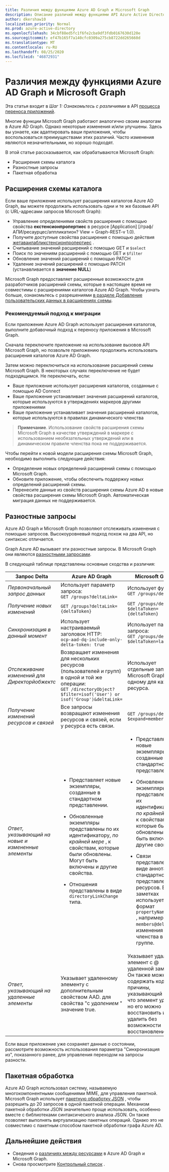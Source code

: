 ```yaml
---
title: Различия между функциями Azure AD Graph и Microsoft Graph
description: Описание различий между функциями API Azure Active Directory (Azure AD) и API Microsoft Graph, которые помогут быстро и легко перенести приложения.
author: dkershaw10
localization_priority: Normal
ms.prod: azure-active-directory
ms.openlocfilehash: 34cbf88ed5fc1f6fe2cba9df3fdb0167630d120e
ms.sourcegitcommit: ef47b165f7a140cfc0309a275cb8722dd265660d
ms.translationtype: MT
ms.contentlocale: ru-RU
ms.lasthandoff: 08/25/2020
ms.locfileid: "46872931"
---
```

# <a name="feature-differences-between-azure-ad-graph-and-microsoft-graph"></a>Различия между функциями Azure AD Graph и Microsoft Graph

Эта статья входит в *Шаг 1: Ознакомьтесь с различиями* в API [процесса переноса приложений](migrate-azure-ad-graph-planning-checklist.md).

Многие функции Microsoft Graph работают аналогично своим аналогам в Azure AD Graph. Однако некоторые изменения и/или улучшены. Здесь вы узнаете, как адаптировать ваши приложения, чтобы воспользоваться преимуществами этих различий.  Часто изменения являются незначительными, но хорошо подходят.

В этой статье рассказывается, как обрабатываются Microsoft Graph:

- Расширения схемы каталога
- Разностные запросы
- Пакетная обработка

## <a name="directory-schema-extensions"></a>Расширения схемы каталога

Если ваше приложение использует расширения каталогов Azure AD Graph, вы можете продолжать использовать одни и те же базовые API (с URL-адресами запросов Microsoft Graph):

- Управление определениями свойств расширения с помощью свойства **екстенсионпропертиес** в ресурсе [Application] [/граф/АПИ/ресаурцес/аппликатион? View = Graph-REST-v 1.0).
- Получите доступные свойства расширения с помощью действия [жетаваилабликстенсионпропертиес](/graph/api/directoryobject-getavailableextensionproperties?view=graph-rest-v1.0) .
- Считывание значений расширений с помощью GET и `$select`
- Поиск по значениям расширений с помощью GET и `$filter`
- Обновление значений расширений с помощью PATCH
- Удаление значений расширений с помощью PATCH (устанавливается в **значение NULL**)

Microsoft Graph предоставляет расширенные возможности для разработчиков расширений схемы, которые в настоящее время не совместимы с расширениями каталогов Azure AD Graph. Чтобы узнать больше, ознакомьтесь с разрешениями [в разделе Добавление пользовательских данных в расширениях схемы](/graph/extensibility-overview#schema-extensions).

### <a name="recommended-migration-approach"></a>Рекомендуемый подход к миграции

Если приложение Azure AD Graph использует расширения каталогов, выполните добавочный подход к переносу приложения в Microsoft Graph.

Сначала переключите приложение на использование вызовов API Microsoft Graph, но позвольте приложению продолжить использовать расширения каталогов Azure AD Graph.

Затем можно переключиться на использование расширений схемы Microsoft Graph. В некоторых случаях переключение не будет подходящимся. Не переключать, если:

- Ваше приложение использует расширения каталогов, созданные с помощью AD Connect
- Ваше приложение устанавливает значения расширений каталогов, которые используются в утверждениях маркеров другими приложениями
- Ваше приложение устанавливает значения расширений каталогов, которые используются в правилах динамического членства 

>**Примечание**. Использование свойств расширения схемы Microsoft Graph в качестве утверждений в маркере с использованием необязательных утверждений или в динамическом правиле членства пока не поддерживается.

Чтобы перейти к новой модели расширения схемы Microsoft Graph, необходимо выполнить следующие действия:

- Определение новых определений расширений схемы с помощью Microsoft Graph.
- Обновите приложение, чтобы обеспечить поддержку новых определений расширений схемы.
- Перенесите данные из свойств расширения схемы Azure AD в новые свойства расширения схемы Microsoft Graph.  Автоматическая миграция данных не поддерживается.

## <a name="differential-queries"></a>Разностные запросы

Azure AD Graph и Microsoft Graph позволяют отслеживать изменения с помощью запросов.  Высокоуровневый подход похож на два API, но синтаксис отличается.

Graph Azure AD вызывает эти разностные запросы.  В Microsoft Graph они являются [разностными запросами](/graph/delta-query-overview).

В следующей таблице представлены основные сходства и различия:

|Запрос Delta |Azure AD Graph | Microsoft Graph |
|----|----|----|
| _Первоначальный запрос данных_ | Использует параметр запроса:<br>`GET /groups?deltaLink=` | Использует функцию: <br> `GET /groups/delta` |
| _Получение новых изменений_ | `GET /groups?deltaLink={deltaToken}` | `GET /groups/delta?$deltaToken={deltaToken}` |
| _Синхронизация в данный момент_ |Использует настраиваемый заголовок HTTP:<br> `ocp-aad-dq-include-only-delta-token: true` | Использует параметр запроса: <br> `GET /groups/delta?$deltaToken=latest` |
| _Отслеживание изменений для Директорйобжектс_ | Возвращает изменения для нескольких ресурсов (пользователей и групп) в одной и той же операции:&nbsp;&nbsp;<br> `GET /directoryObject?$filter=isof('User') or isof('Group')&deltaLink=` | Использует отдельные запросы в Microsoft Graph, по одному для каждого ресурса. |
| _Получение изменений ресурсов и связей_ | Все запросы возвращают изменения ресурсов и связей, если у ресурса есть связи. | `GET /groups/delta?$expand=members` |
| _Ответ, указывающий на новые и измененные элементы_ | <ul><li><p>Представляет новые экземпляры, созданные в стандартном представлении.</p></li><li><p>Обновленные экземпляры представлены по их идентификатору, *по крайней мере* , к свойствам, которые были обновлены. Могут быть включены и другие свойства.</p></li><li><p>Отношения представлены в виде `directoryLinkChange` типа.</p></li></ul>|<ul><li><p>Представляет новые экземпляры, созданные в стандартном представлении.</p></li><li><p>Обновленные экземпляры представлены по их идентификатору, *по крайней мере* , к свойствам, которые были обновлены. Могут быть включены и другие свойства.</p></li><li><p>Связи представлены в виде аннотаций в стандартном представлении ресурсов. В этих заметках используется формат `propertyName@delta` , например `members@delta` для изменения членства в группе.</p></li></ul> |
| _Ответ, указывающий на удаленные элементы_| Указывает удаленному элементу с дополнительным свойством AAD. для свойства "с *удалением* " значение true. | Указывает удаленный элемент с \@ удаленной заметкой. Он также может содержать код причины, указывающий на то, что элемент удален, но его можно восстановить или удалить без возможности восстановления. |

Если ваше приложение уже сохраняет данные о состоянии, рассмотрите возможность использования параметра "Синхронизация из", показанного ранее, для управления переходом на запросы разности.

## <a name="batching"></a>Пакетная обработка

Azure AD Graph использовал систему, называемую многокомпонентными сообщениями MIME, для управления пакетной.  Microsoft Graph использует [пакетную обработку JSON](json-batching.md) , чтобы разрешить до 20 запросов в одной пакетной операции. Механизм пакетной обработки JSON значительно проще использовать, особенно вместе с библиотеками синтаксического анализа JSON.  Он также позволяет выполнять виртуализацию пакетных операций.  Однако это не совместимо с пакетным способом пакетной обработки графа Azure AD.

## <a name="next-steps"></a>Дальнейшие действия

- Сведения о [различиях между ресурсами](migrate-azure-ad-graph-resource-differences.md) в Azure AD Graph и Microsoft Graph.
- Снова просмотрите [Контрольный список](migrate-azure-ad-graph-planning-checklist.md) .

<!-- {
  "type": "#page.annotation",
  "suppressions": [
    "Warning: /concepts/migrate-azure-ad-graph-feature-changes.md:
      Failed to parse any rows out of table with headers: |Task|Azure AD Graph|Microsoft Graph|"
  ],
}
-->
